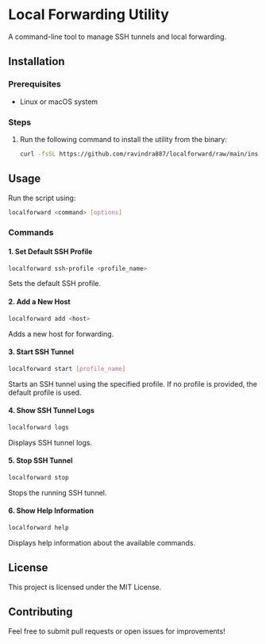 # Local Forwarding Utility

A command-line tool to manage SSH tunnels and local forwarding.

## Installation

### Prerequisites
- Linux or macOS system

### Steps
1. Run the following command to install the utility from the binary:
   ```sh
   curl -fsSL https://github.com/ravindra887/localforward/raw/main/install.sh | bash
   ```

## Usage

Run the script using:
```sh
localforward <command> [options]
```

### Commands

#### 1. Set Default SSH Profile
```sh
localforward ssh-profile <profile_name>
```
Sets the default SSH profile.

#### 2. Add a New Host
```sh
localforward add <host>
```
Adds a new host for forwarding.

#### 3. Start SSH Tunnel
```sh
localforward start [profile_name]
```
Starts an SSH tunnel using the specified profile. If no profile is provided, the default profile is used.

#### 4. Show SSH Tunnel Logs
```sh
localforward logs
```
Displays SSH tunnel logs.

#### 5. Stop SSH Tunnel
```sh
localforward stop
```
Stops the running SSH tunnel.

#### 6. Show Help Information
```sh
localforward help
```
Displays help information about the available commands.

## License
This project is licensed under the MIT License.

## Contributing
Feel free to submit pull requests or open issues for improvements!

